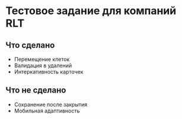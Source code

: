 # Тестовое задание для компаний RLT

## Что сделано
- Перемещение клеток
- Валидация в удалений
- Интеркативность карточек

## Что не сделано
- Сохранение после закрытия
- Мобильная адаптивность


